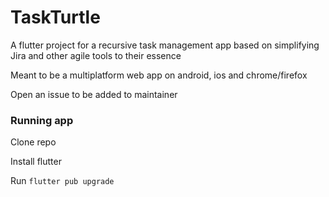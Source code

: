 # TaskTurtle

A flutter project for a recursive task management app based on simplifying Jira and other agile tools to their essence

Meant to be a multiplatform web app on android, ios and chrome/firefox

Open an issue to be added to maintainer



### Running app

Clone repo

Install flutter

Run `flutter pub upgrade`
